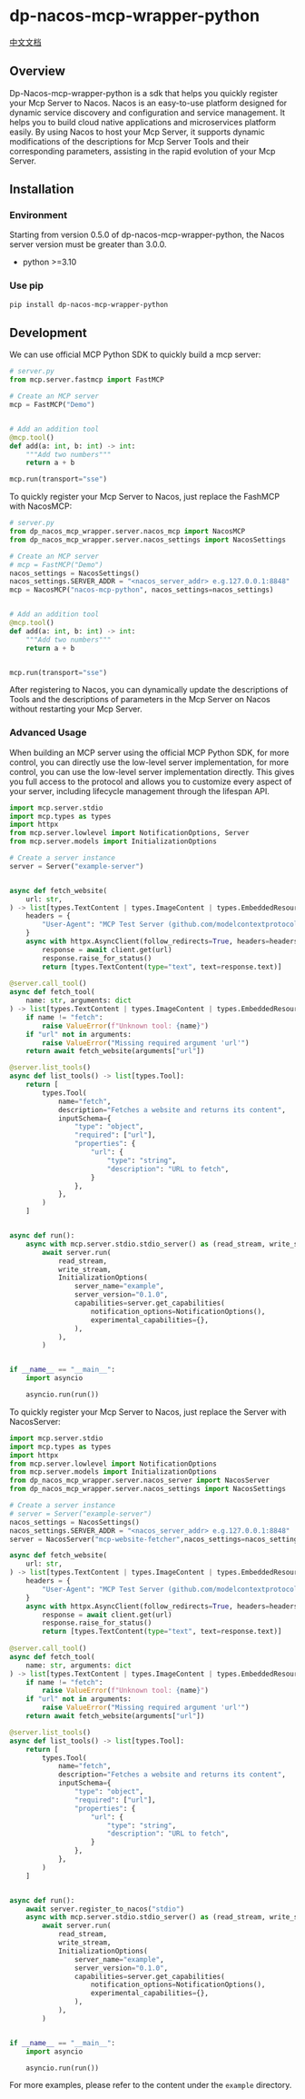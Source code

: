 # dp-nacos-mcp-wrapper-python

[中文文档](./README_CN.md)  

## Overview
Dp-Nacos-mcp-wrapper-python is a sdk that helps you quickly register your Mcp Server to Nacos. Nacos is an easy-to-use platform designed for dynamic service discovery and configuration and service management. It helps you to build cloud native applications and microservices platform easily. By using Nacos to host your Mcp Server, it supports dynamic modifications of the descriptions for Mcp Server Tools and their corresponding parameters, assisting in the rapid evolution of your Mcp Server.

## Installation

### Environment
Starting from version 0.5.0 of dp-nacos-mcp-wrapper-python, the Nacos server version must be greater than 3.0.0.
- python >=3.10
### Use pip
```bash
pip install dp-nacos-mcp-wrapper-python
```

## Development
We can use official MCP Python SDK to quickly build a mcp server:
```python
# server.py
from mcp.server.fastmcp import FastMCP

# Create an MCP server
mcp = FastMCP("Demo")


# Add an addition tool
@mcp.tool()
def add(a: int, b: int) -> int:
    """Add two numbers"""
    return a + b

mcp.run(transport="sse")
```
To quickly register your Mcp Server to Nacos, just replace the FashMCP with NacosMCP:

```python
# server.py
from dp_nacos_mcp_wrapper.server.nacos_mcp import NacosMCP
from dp_nacos_mcp_wrapper.server.nacos_settings import NacosSettings

# Create an MCP server
# mcp = FastMCP("Demo")
nacos_settings = NacosSettings()
nacos_settings.SERVER_ADDR = "<nacos_server_addr> e.g.127.0.0.1:8848"
mcp = NacosMCP("nacos-mcp-python", nacos_settings=nacos_settings)


# Add an addition tool
@mcp.tool()
def add(a: int, b: int) -> int:
    """Add two numbers"""
    return a + b


mcp.run(transport="sse")
```
After registering to Nacos, you can dynamically update the descriptions of Tools and the descriptions of parameters in the Mcp Server on Nacos without restarting your Mcp Server.

### Advanced Usage

When building an MCP server using the official MCP Python SDK, for more control, you can directly use the low-level server implementation, for more control, you can use the low-level server implementation directly. This gives you full access to the protocol and allows you to customize every aspect of your server, including lifecycle management through the lifespan API.
```python
import mcp.server.stdio
import mcp.types as types
import httpx
from mcp.server.lowlevel import NotificationOptions, Server
from mcp.server.models import InitializationOptions

# Create a server instance
server = Server("example-server")


async def fetch_website(
    url: str,
) -> list[types.TextContent | types.ImageContent | types.EmbeddedResource]:
    headers = {
        "User-Agent": "MCP Test Server (github.com/modelcontextprotocol/python-sdk)"
    }
    async with httpx.AsyncClient(follow_redirects=True, headers=headers) as client:
        response = await client.get(url)
        response.raise_for_status()
        return [types.TextContent(type="text", text=response.text)]
    
@server.call_tool()
async def fetch_tool(
    name: str, arguments: dict
) -> list[types.TextContent | types.ImageContent | types.EmbeddedResource]:
    if name != "fetch":
        raise ValueError(f"Unknown tool: {name}")
    if "url" not in arguments:
        raise ValueError("Missing required argument 'url'")
    return await fetch_website(arguments["url"])

@server.list_tools()
async def list_tools() -> list[types.Tool]:
    return [
        types.Tool(
            name="fetch",
            description="Fetches a website and returns its content",
            inputSchema={
                "type": "object",
                "required": ["url"],
                "properties": {
                    "url": {
                        "type": "string",
                        "description": "URL to fetch",
                    }
                },
            },
        )
    ]


async def run():
    async with mcp.server.stdio.stdio_server() as (read_stream, write_stream):
        await server.run(
            read_stream,
            write_stream,
            InitializationOptions(
                server_name="example",
                server_version="0.1.0",
                capabilities=server.get_capabilities(
                    notification_options=NotificationOptions(),
                    experimental_capabilities={},
                ),
            ),
        )


if __name__ == "__main__":
    import asyncio

    asyncio.run(run())
```

To quickly register your Mcp Server to Nacos, just replace the Server with NacosServer:

```python
import mcp.server.stdio
import mcp.types as types
import httpx
from mcp.server.lowlevel import NotificationOptions
from mcp.server.models import InitializationOptions
from dp_nacos_mcp_wrapper.server.nacos_server import NacosServer
from dp_nacos_mcp_wrapper.server.nacos_settings import NacosSettings

# Create a server instance
# server = Server("example-server")
nacos_settings = NacosSettings()
nacos_settings.SERVER_ADDR = "<nacos_server_addr> e.g.127.0.0.1:8848"
server = NacosServer("mcp-website-fetcher",nacos_settings=nacos_settings)

async def fetch_website(
    url: str,
) -> list[types.TextContent | types.ImageContent | types.EmbeddedResource]:
    headers = {
        "User-Agent": "MCP Test Server (github.com/modelcontextprotocol/python-sdk)"
    }
    async with httpx.AsyncClient(follow_redirects=True, headers=headers) as client:
        response = await client.get(url)
        response.raise_for_status()
        return [types.TextContent(type="text", text=response.text)]
    
@server.call_tool()
async def fetch_tool(
    name: str, arguments: dict
) -> list[types.TextContent | types.ImageContent | types.EmbeddedResource]:
    if name != "fetch":
        raise ValueError(f"Unknown tool: {name}")
    if "url" not in arguments:
        raise ValueError("Missing required argument 'url'")
    return await fetch_website(arguments["url"])

@server.list_tools()
async def list_tools() -> list[types.Tool]:
    return [
        types.Tool(
            name="fetch",
            description="Fetches a website and returns its content",
            inputSchema={
                "type": "object",
                "required": ["url"],
                "properties": {
                    "url": {
                        "type": "string",
                        "description": "URL to fetch",
                    }
                },
            },
        )
    ]


async def run():
    await server.register_to_nacos("stdio")
    async with mcp.server.stdio.stdio_server() as (read_stream, write_stream):
        await server.run(
            read_stream,
            write_stream,
            InitializationOptions(
                server_name="example",
                server_version="0.1.0",
                capabilities=server.get_capabilities(
                    notification_options=NotificationOptions(),
                    experimental_capabilities={},
                ),
            ),
        )


if __name__ == "__main__":
    import asyncio

    asyncio.run(run())

```

For more examples, please refer to the content under the `example` directory.

